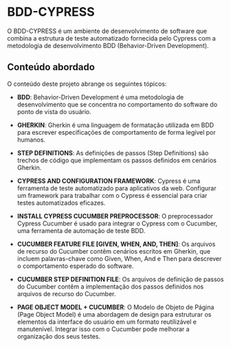 # BDD-CYPRESS

O BDD-CYPRESS é um ambiente de desenvolvimento de software que combina a estrutura de teste automatizado fornecida pelo Cypress com a metodologia de desenvolvimento BDD (Behavior-Driven Development).

## Conteúdo abordado

O conteúdo deste projeto abrange os seguintes tópicos:

- **BDD**: Behavior-Driven Development é uma metodologia de desenvolvimento que se concentra no comportamento do software do ponto de vista do usuário.

- **GHERKIN**: Gherkin é uma linguagem de formatação utilizada em BDD para escrever especificações de comportamento de forma legível por humanos.

- **STEP DEFINITIONS**: As definições de passos (Step Definitions) são trechos de código que implementam os passos definidos em cenários Gherkin.

- **CYPRESS AND CONFIGURATION FRAMEWORK**: Cypress é uma ferramenta de teste automatizado para aplicativos da web. Configurar um framework para trabalhar com o Cypress é essencial para criar testes automatizados eficazes.

- **INSTALL CYPRESS CUCUMBER PREPROCESSOR**: O preprocessador Cypress Cucumber é usado para integrar o Cypress com o Cucumber, uma ferramenta de automação de teste BDD.

- **CUCUMBER FEATURE FILE [GIVEN, WHEN, AND, THEN]**: Os arquivos de recurso do Cucumber contêm cenários escritos em Gherkin, que incluem palavras-chave como Given, When, And e Then para descrever o comportamento esperado do software.

- **CUCUMBER STEP DEFINITION FILE**: Os arquivos de definição de passos do Cucumber contêm a implementação dos passos definidos nos arquivos de recurso do Cucumber.

- **PAGE OBJECT MODEL + CUCUMBER**: O Modelo de Objeto de Página (Page Object Model) é uma abordagem de design para estruturar os elementos da interface do usuário em um formato reutilizável e manutenível. Integrar isso com o Cucumber pode melhorar a organização dos seus testes.
